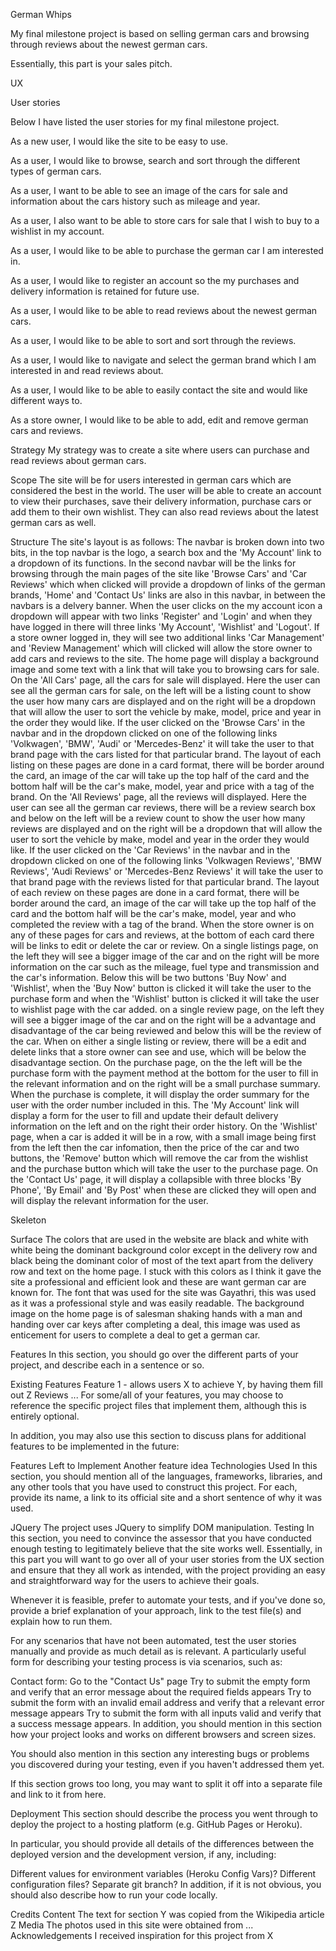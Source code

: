 German Whips

My final milestone project is based on selling german cars and browsing through reviews about the newest german cars.

Essentially, this part is your sales pitch.

UX

User stories

Below I have listed the user stories for my final milestone project.

As a new user, I would like the site to be easy to use.

As a user, I would like to browse, search and sort through the different types of german cars.

As a user, I want to be able to see an image of the cars for sale and information about the cars history such as mileage and year.

As a user, I also want to be able to store cars for sale that I wish to buy to a wishlist in my account.

As a user, I would like to be able to purchase the german car I am interested in.

As a user, I would like to register an account so the my purchases and delivery information is retained for future use.

As a user, I would like to be able to read reviews about the newest german cars.

As a user, I would like to be able to sort and sort through the reviews.

As a user, I would like to navigate and select the german brand which I am interested in and read reviews about.

As a user, I would like to be able to easily contact the site and would like different ways to.

As a store owner, I would like to be able to add, edit and remove german cars and reviews.

Strategy
My strategy was to create a site where users can purchase and read reviews about german cars.

Scope
The site will be for users interested in german cars which are considered the best in the world. 
The user will be able to create an account to view their purchases, save their delivery information, purchase cars or add them to their own wishlist. 
They can also read reviews about the latest german cars as well.

Structure
The site's layout is as follows:
The navbar is broken down into two bits, in the top navbar is the logo, a search box and the 'My Account' link to a dropdown of its functions. In the second navbar will be the links for browsing through the main pages of the site like 'Browse Cars' and 'Car Reviews' which when clicked will provide a dropdown of links of the german brands, 'Home' and 'Contact Us' links are also in this navbar, in between the navbars is a delvery banner.
When the user clicks on the my account icon a dropdown will appear with two links 'Register' and 'Login' and when they have logged in there will three links 'My Account', 'Wishlist' and 'Logout'. If a store owner logged in, they will see two additional links 'Car Management' and 'Review Management' which will clicked will allow the store owner to add cars and reviews to the site. 
The home page will display a background image and some text with a link that will take you to browsing cars for sale.
On the 'All Cars' page, all the cars for sale will displayed. Here the user can see all the german cars for sale, on the left will be a listing count to show the user how many cars are displayed and on the right will be a dropdown that will allow the user to sort the vehicle by make, model, price and year in the order they would like. If the user clicked on the 'Browse Cars' in the navbar and in the dropdown clicked on one of the following links 'Volkwagen', 'BMW', 'Audi' or 'Mercedes-Benz' it will take the user to that brand page with the cars listed for that particular brand. The layout of each listing on these pages are done in a card format, there will be border around the card, an image of the car will take up the top half of the card and the bottom half will be the car's make, model, year and price with a tag of the brand.
On the 'All Reviews' page, all the reviews will displayed. Here the user can see all the german car reviews, there will be a review search box and below on the left will be a review count to show the user how many reviews are displayed and on the right will be a dropdown that will allow the user to sort the vehicle by make, model and year in the order they would like. If the user clicked on the 'Car Reviews' in the navbar and in the dropdown clicked on one of the following links 'Volkwagen Reviews', 'BMW Reviews', 'Audi Reviews' or 'Mercedes-Benz Reviews' it will take the user to that brand page with the reviews listed for that particular brand. The layout of each review on these pages are done in a card format, there will be border around the card, an image of the car will take up the top half of the card and the bottom half will be the car's make, model, year and who completed the review with a tag of the brand.
When the store owner is on any of these pages for cars and reviews, at the bottom of each card there will be links to edit or delete the car or review.
On a single listings page, on the left they will see a bigger image of the car and on the right will be more information on the car such as the mileage, fuel type and transmission and the car's information. Below this will be two buttons 'Buy Now' and 'Wishlist', when the 'Buy Now' button is clicked it will take the user to the purchase form and when the 'Wishlist' button is clicked it will take the user to wishlist page with the car added.
on a single review page, on the left they will see a bigger image of the car and on the right will be a advantage and disadvantage of the car being reviewed and below this will be the review of the car.
When on either a single listing or review, there will be a edit and delete links that a store owner can see and use, which will be below the disadvantage section.
On the purchase page, on the the left will be the purchase form with the payment method at the bottom for the user to fill in the relevant information and on the right will be a small purchase summary.
When the purchase is complete, it will display the order summary for the user with the order number included in this.
The 'My Account' link will display a form for the user to fill and update their default delivery information on the left and on the right their order history.
On the 'Wishlist' page, when a car is added it will be in a row, with a small image being first from the left then the car infomation, then the price of the car and two buttons, the 'Remove' button which will remove the car from the wishlist and the purchase button which will take the user to the purchase page.
On the 'Contact Us' page, it will display a collapsible with three blocks 'By Phone', 'By Email' and 'By Post' when these are clicked they will open and will display the relevant information for the user.

Skeleton

Surface
The colors that are used in the website are black and white with white being the dominant background color except in the delivery row and black being the dominant color of most of the text apart from the delivery row and text on the home page. I stuck with this colors as I think it gave the site a professional and efficient look and these are want german car are known for. The font that was used for the site was Gayathri, this was used as it was a professional style and was easily readable. The background image on the home page is of salesman shaking hands with a man and handing over car keys after completing a deal, this image was used as enticement for users to complete a deal to get a german car.


Features
In this section, you should go over the different parts of your project, and describe each in a sentence or so.

Existing Features
Feature 1 - allows users X to achieve Y, by having them fill out Z Reviews
...
For some/all of your features, you may choose to reference the specific project files that implement them, although this is entirely optional.

In addition, you may also use this section to discuss plans for additional features to be implemented in the future:

Features Left to Implement
Another feature idea
Technologies Used
In this section, you should mention all of the languages, frameworks, libraries, and any other tools that you have used to construct this project. For each, provide its name, a link to its official site and a short sentence of why it was used.

JQuery
The project uses JQuery to simplify DOM manipulation.
Testing
In this section, you need to convince the assessor that you have conducted enough testing to legitimately believe that the site works well. Essentially, in this part you will want to go over all of your user stories from the UX section and ensure that they all work as intended, with the project providing an easy and straightforward way for the users to achieve their goals.

Whenever it is feasible, prefer to automate your tests, and if you've done so, provide a brief explanation of your approach, link to the test file(s) and explain how to run them.

For any scenarios that have not been automated, test the user stories manually and provide as much detail as is relevant. A particularly useful form for describing your testing process is via scenarios, such as:

Contact form:
Go to the "Contact Us" page
Try to submit the empty form and verify that an error message about the required fields appears
Try to submit the form with an invalid email address and verify that a relevant error message appears
Try to submit the form with all inputs valid and verify that a success message appears.
In addition, you should mention in this section how your project looks and works on different browsers and screen sizes.

You should also mention in this section any interesting bugs or problems you discovered during your testing, even if you haven't addressed them yet.

If this section grows too long, you may want to split it off into a separate file and link to it from here.

Deployment
This section should describe the process you went through to deploy the project to a hosting platform (e.g. GitHub Pages or Heroku).

In particular, you should provide all details of the differences between the deployed version and the development version, if any, including:

Different values for environment variables (Heroku Config Vars)?
Different configuration files?
Separate git branch?
In addition, if it is not obvious, you should also describe how to run your code locally.

Credits
Content
The text for section Y was copied from the Wikipedia article Z
Media
The photos used in this site were obtained from ...
Acknowledgements
I received inspiration for this project from X